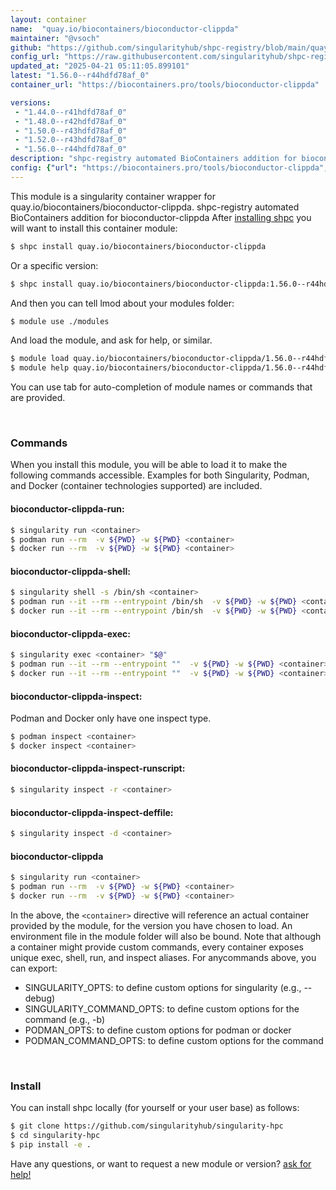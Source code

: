 ```yaml
---
layout: container
name:  "quay.io/biocontainers/bioconductor-clippda"
maintainer: "@vsoch"
github: "https://github.com/singularityhub/shpc-registry/blob/main/quay.io/biocontainers/bioconductor-clippda/container.yaml"
config_url: "https://raw.githubusercontent.com/singularityhub/shpc-registry/main/quay.io/biocontainers/bioconductor-clippda/container.yaml"
updated_at: "2025-04-21 05:11:05.899101"
latest: "1.56.0--r44hdfd78af_0"
container_url: "https://biocontainers.pro/tools/bioconductor-clippda"

versions:
 - "1.44.0--r41hdfd78af_0"
 - "1.48.0--r42hdfd78af_0"
 - "1.50.0--r43hdfd78af_0"
 - "1.52.0--r43hdfd78af_0"
 - "1.56.0--r44hdfd78af_0"
description: "shpc-registry automated BioContainers addition for bioconductor-clippda"
config: {"url": "https://biocontainers.pro/tools/bioconductor-clippda", "maintainer": "@vsoch", "description": "shpc-registry automated BioContainers addition for bioconductor-clippda", "latest": {"1.56.0--r44hdfd78af_0": "sha256:89b23299a8e14f149113a1a3545ddaf56c2c3fb1917c85b5c8696bb1c6079213"}, "tags": {"1.44.0--r41hdfd78af_0": "sha256:8a63a3c185c090070e5df0dd3bd9e9f0901cbbd7d070c59861081726cdd04142", "1.48.0--r42hdfd78af_0": "sha256:4e33d7a1be7825275fe41fc248d2861d8aafd3d5aa9b528f97f4634ecec8d3fc", "1.50.0--r43hdfd78af_0": "sha256:5364cd5b51bbdb2e748f9d1687a7ee4592dc5d5f708bf2b6815b77f33ef34e6f", "1.52.0--r43hdfd78af_0": "sha256:01cbdbddcc16546eff921464a5fd5981734eb311ebfdc809909ecb4486bab54f", "1.56.0--r44hdfd78af_0": "sha256:89b23299a8e14f149113a1a3545ddaf56c2c3fb1917c85b5c8696bb1c6079213"}, "docker": "quay.io/biocontainers/bioconductor-clippda"}
---
```


This module is a singularity container wrapper for quay.io/biocontainers/bioconductor-clippda.
shpc-registry automated BioContainers addition for bioconductor-clippda
After [installing shpc](#install) you will want to install this container module:


```bash
$ shpc install quay.io/biocontainers/bioconductor-clippda
```

Or a specific version:

```bash
$ shpc install quay.io/biocontainers/bioconductor-clippda:1.56.0--r44hdfd78af_0
```

And then you can tell lmod about your modules folder:

```bash
$ module use ./modules
```

And load the module, and ask for help, or similar.

```bash
$ module load quay.io/biocontainers/bioconductor-clippda/1.56.0--r44hdfd78af_0
$ module help quay.io/biocontainers/bioconductor-clippda/1.56.0--r44hdfd78af_0
```

You can use tab for auto-completion of module names or commands that are provided.

<br>

### Commands

When you install this module, you will be able to load it to make the following commands accessible.
Examples for both Singularity, Podman, and Docker (container technologies supported) are included.

#### bioconductor-clippda-run:

```bash
$ singularity run <container>
$ podman run --rm  -v ${PWD} -w ${PWD} <container>
$ docker run --rm  -v ${PWD} -w ${PWD} <container>
```

#### bioconductor-clippda-shell:

```bash
$ singularity shell -s /bin/sh <container>
$ podman run --it --rm --entrypoint /bin/sh  -v ${PWD} -w ${PWD} <container>
$ docker run --it --rm --entrypoint /bin/sh  -v ${PWD} -w ${PWD} <container>
```

#### bioconductor-clippda-exec:

```bash
$ singularity exec <container> "$@"
$ podman run --it --rm --entrypoint ""  -v ${PWD} -w ${PWD} <container> "$@"
$ docker run --it --rm --entrypoint ""  -v ${PWD} -w ${PWD} <container> "$@"
```

#### bioconductor-clippda-inspect:

Podman and Docker only have one inspect type.

```bash
$ podman inspect <container>
$ docker inspect <container>
```

#### bioconductor-clippda-inspect-runscript:

```bash
$ singularity inspect -r <container>
```

#### bioconductor-clippda-inspect-deffile:

```bash
$ singularity inspect -d <container>
```



#### bioconductor-clippda

```bash
$ singularity run <container>
$ podman run --rm  -v ${PWD} -w ${PWD} <container>
$ docker run --rm  -v ${PWD} -w ${PWD} <container>
```


In the above, the `<container>` directive will reference an actual container provided
by the module, for the version you have chosen to load. An environment file in the
module folder will also be bound. Note that although a container
might provide custom commands, every container exposes unique exec, shell, run, and
inspect aliases. For anycommands above, you can export:

 - SINGULARITY_OPTS: to define custom options for singularity (e.g., --debug)
 - SINGULARITY_COMMAND_OPTS: to define custom options for the command (e.g., -b)
 - PODMAN_OPTS: to define custom options for podman or docker
 - PODMAN_COMMAND_OPTS: to define custom options for the command

<br>

### Install

You can install shpc locally (for yourself or your user base) as follows:

```bash
$ git clone https://github.com/singularityhub/singularity-hpc
$ cd singularity-hpc
$ pip install -e .
```

Have any questions, or want to request a new module or version? [ask for help!](https://github.com/singularityhub/singularity-hpc/issues)